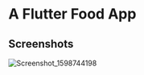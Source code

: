 # A Flutter Food App 


## Screenshots
![Screenshot_1598744198](https://user-images.githubusercontent.com/40302490/91648052-962aa980-ea6b-11ea-90f7-ba776481f80f.png)

